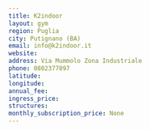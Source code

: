 ```yaml
---
title: K2indoor
layout: gym
region: Puglia
city: Putignano (BA)
email: info@k2indoor.it
website: 
address: Via Mummolo Zona Industriale
phone: 0802377097
latitude: 
longitude: 
annual_fee: 
ingress_price: 
structures: 
monthly_subscription_price: None
---
```


